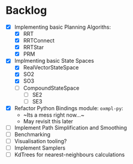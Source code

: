 # Backlog

- [x] Implementing basic Planning Algoriths:
    - [x] RRT
    - [x] RRTConnect
    - [x] RRTStar
    - [x] PRM
- [x] Implmenting basic State Spaces
    - [x] RealVectorStateSpace
    - [x] SO2
    - [x] SO3
    - [ ] CompoundStateSpace
        - [ ] SE2
        - [ ] SE3
- [x] Refactor Python Bindings module: `oxmpl-py`:
    - ~Its a mess right now...~
    - May revisit this later
- [ ] Implement Path Simplification and Smoothing
- [ ] Benchmarking
- [ ] Visualisation tooling?
- [ ] Implement Samplers
- [ ] KdTrees for nearest-neighbours calculations

